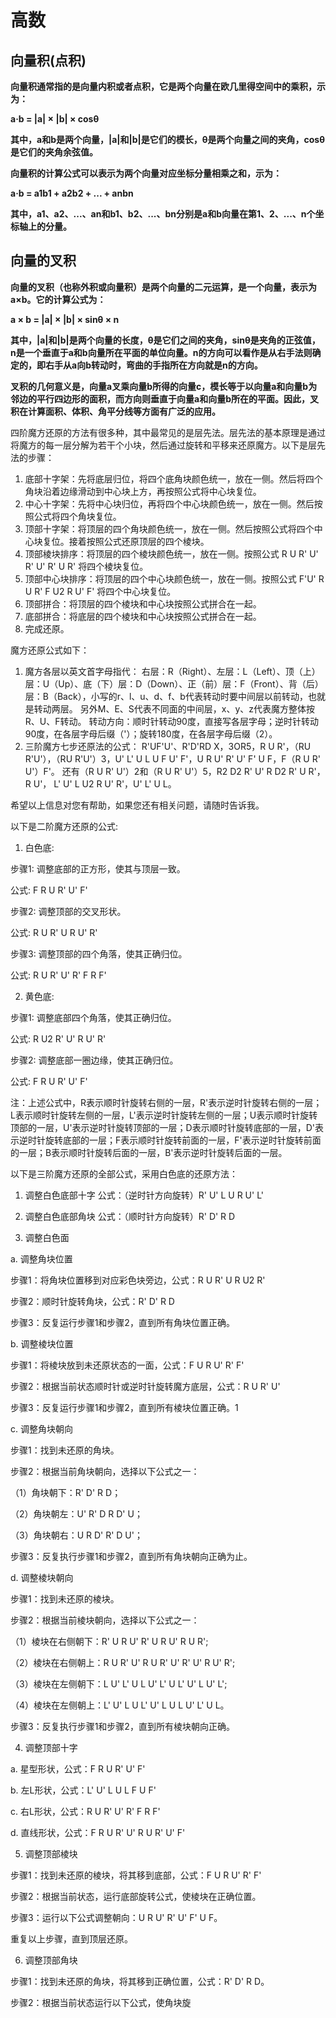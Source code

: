# 高数

## 向量积(点积)

**向量积通常指的是向量内积或者点积，它是两个向量在欧几里得空间中的乘积，示为：**

**a·b = |a| × |b| × cosθ**

**其中，a和b是两个向量，|a|和|b|是它们的模长，θ是两个向量之间的夹角，cosθ是它们的夹角余弦值。**

**向量积的计算公式可以表示为两个向量对应坐标分量相乘之和，示为：**

**a·b = a1b1 + a2b2 + ... + anbn**

**其中，a1、a2、...、an和b1、b2、...、bn分别是a和b向量在第1、2、...、n个坐标轴上的分量。**

## 向量的叉积

**向量的叉积（也称外积或向量积）是两个向量的二元运算，是一个向量，表示为a×b。它的计算公式为：**

**a × b = |a| × |b| × sinθ × n**

**其中，|a|和|b|是两个向量的长度，θ是它们之间的夹角，sinθ是夹角的正弦值，n是一个垂直于a和b向量所在平面的单位向量。n的方向可以看作是从右手法则确定的，即右手从a向b转动时，弯曲的手指所在方向就是n的方向。**

**叉积的几何意义是，向量a叉乘向量b所得的向量c，模长等于以向量a和向量b为邻边的平行四边形的面积，而方向则垂直于向量a和向量b所在的平面。因此，叉积在计算面积、体积、角平分线等方面有广泛的应用。**







四阶魔方还原的方法有很多种，其中最常见的是层先法。层先法的基本原理是通过将魔方的每一层分解为若干个小块，然后通过旋转和平移来还原魔方。以下是层先法的步骤：

1. 底部十字架：先将底层归位，将四个底角块颜色统一，放在一侧。然后将四个角块沿着边缘滑动到中心块上方，再按照公式将中心块复位。
2. 中心十字架：先将中心块归位，再将四个中心块颜色统一，放在一侧。然后按照公式将四个角块复位。
3. 顶部十字架：将顶层的四个角块颜色统一，放在一侧。然后按照公式将四个中心块复位。接着按照公式还原顶层的四个棱块。
4. 顶部棱块排序：将顶层的四个棱块颜色统一，放在一侧。按照公式 R U R' U' R' U' R' U R' 将四个棱块复位。
5. 顶部中心块排序：将顶层的四个中心块颜色统一，放在一侧。按照公式 F'U' R U R' F U2 R U' F' 将四个中心块复位。
6. 顶部拼合：将顶层的四个棱块和中心块按照公式拼合在一起。
7. 底部拼合：将底层的四个棱块和中心块按照公式拼合在一起。
8. 完成还原。



魔方还原公式如下：

1. 魔方各层以英文首字母指代：
   右层：R（Right）、左层：L（Left）、顶（上）层：U（Up）、底（下）层：D（Down）、正（前）层：F（Front）、背（后）层：B（Back），小写的r、l、u、d、f、b代表转动时要中间层以前转动，也就是转动两层。 另外M、E、S代表不同面的中间层，x、y、z代表魔方整体按R、U、F转动。 转动方向：顺时针转动90度，直接写各层字母；逆时针转动90度，在各层字母后缀（'）；旋转180度，在各层字母后缀（2）。
2. 三阶魔方七步还原法的公式：
   R'UF'U'、R'D'RD X，3OR5，R U R'，（RU R'U'），（RU R'U'）3，U' L' U L U F U' F'，U R U' R' U' F' U F，F（R U R' U'）F'。 还有（R U R' U'）2和（R U R' U'）5，R2 D2 R' U' R D2 R' U R'，R U'， L' U' L U2 R U' R'，U' L' U L。

希望以上信息对您有帮助，如果您还有相关问题，请随时告诉我。







以下是二阶魔方还原的公式:

1. 白色底:  

步骤1: 调整底部的正方形，使其与顶层一致。 

公式: F R U R' U' F' 

步骤2: 调整顶部的交叉形状。 

公式: R U R' U R U' R'

步骤3: 调整顶部的四个角落，使其正确归位。 

公式: R U R' U' R' F R F'

2. 黄色底:

步骤1: 调整底部四个角落，使其正确归位。 

公式: R U2 R' U' R U' R'

步骤2: 调整底部一圈边缘，使其正确归位。 

公式: F R U R' U' F'

注：上述公式中，R表示顺时针旋转右侧的一层，R'表示逆时针旋转右侧的一层；L表示顺时针旋转左侧的一层，L'表示逆时针旋转左侧的一层；U表示顺时针旋转顶部的一层，U'表示逆时针旋转顶部的一层；D表示顺时针旋转底部的一层，D'表示逆时针旋转底部的一层；F表示顺时针旋转前面的一层，F'表示逆时针旋转前面的一层；B表示顺时针旋转后面的一层，B'表示逆时针旋转后面的一层。





以下是三阶魔方还原的全部公式，采用白色底的还原方法：

1. 调整白色底部十字
公式：（逆时针方向旋转）R' U' L U R U' L'

2. 调整白色底部角块
公式：（顺时针方向旋转）R' D' R D

3. 调整白色面

a. 调整角块位置

步骤1：将角块位置移到对应彩色块旁边，公式：R U R' U R U2 R'

步骤2：顺时针旋转角块，公式：R' D' R D

步骤3：反复运行步骤1和步骤2，直到所有角块位置正确。

b. 调整棱块位置

步骤1：将棱块放到未还原状态的一面，公式：F U R U' R' F'

步骤2：根据当前状态顺时针或逆时针旋转魔方底层，公式：R U R' U'

步骤3：反复运行步骤1和步骤2，直到所有棱块位置正确。1

c. 调整角块朝向

步骤1：找到未还原的角块。

步骤2：根据当前角块朝向，选择以下公式之一：

（1）角块朝下：R' D' R D；

（2）角块朝左：U' R' D R D' U；

（3）角块朝右：U R D' R' D U'；

步骤3：反复执行步骤1和步骤2，直到所有角块朝向正确为止。

d. 调整棱块朝向

步骤1：找到未还原的棱块。

步骤2：根据当前棱块朝向，选择以下公式之一：

（1）棱块在右侧朝下：R' U R U' R' U R U' R U R';

（2）棱块在右侧朝上：R U R' U' R U R' U' R' U' R U' R';

（3）棱块在左侧朝下：L U' L' U L U' L' U L' U' L U' L';

（4）棱块在左侧朝上：L' U' L U L' U' L U L U' L' U L。

步骤3：反复执行步骤1和步骤2，直到所有棱块朝向正确。

4. 调整顶部十字

a. 星型形状，公式：F R U R' U' F'

b. 左L形状，公式：L' U' L U L F U F'

c. 右L形状，公式：R U R' U' R' F R F'

d. 直线形状，公式：F R U R' U' R U R' U' F'

5. 调整顶部棱块

步骤1：找到未还原的棱块，将其移到底部，公式：F U R U' R' F'

步骤2：根据当前状态，运行底部旋转公式，使棱块在正确位置。

步骤3：运行以下公式调整朝向：U R U' R' U' F' U F。

重复以上步骤，直到顶层还原。

6. 调整顶部角块

步骤1：找到未还原的角块，将其移到正确位置，公式：R' D' R D。

步骤2：根据当前状态运行以下公式，使角块旋
